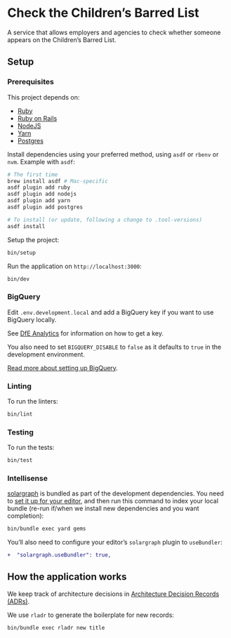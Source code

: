# Check the Children’s Barred List

A service that allows employers and agencies to check whether someone appears on
the Children’s Barred List.

## Setup

### Prerequisites

This project depends on:

- [Ruby](https://www.ruby-lang.org/)
- [Ruby on Rails](https://rubyonrails.org/)
- [NodeJS](https://nodejs.org/)
- [Yarn](https://yarnpkg.com/)
- [Postgres](https://www.postgresql.org/)

Install dependencies using your preferred method, using `asdf` or `rbenv` or
`nvm`. Example with `asdf`:

```bash
# The first time
brew install asdf # Mac-specific
asdf plugin add ruby
asdf plugin add nodejs
asdf plugin add yarn
asdf plugin add postgres

# To install (or update, following a change to .tool-versions)
asdf install
```

Setup the project:

```bash
bin/setup
```

Run the application on `http://localhost:3000`:

```bash
bin/dev
```

### BigQuery

Edit `.env.development.local` and add a BigQuery key if you want to use BigQuery locally.

See [DfE Analytics](https://github.com/DFE-Digital/dfe-analytics#2-get-an-api-json-key-key) for information on how to get a key.

You also need to set `BIGQUERY_DISABLE` to `false` as it defaults to `true` in the development environment.

[Read more about setting up BigQuery](https://github.com/DFE-Digital/dfe-analytics/blob/main/docs/google_cloud_bigquery_setup.md).

### Linting

To run the linters:

```bash
bin/lint
```

### Testing

To run the tests:

```bash
bin/test
```

### Intellisense

[solargraph](https://github.com/castwide/solargraph) is bundled as part of the
development dependencies. You need to [set it up for your
editor](https://github.com/castwide/solargraph#using-solargraph), and then run
this command to index your local bundle (re-run if/when we install new
dependencies and you want completion):

```sh
bin/bundle exec yard gems
```

You’ll also need to configure your editor’s `solargraph` plugin to
`useBundler`:

```diff
+  "solargraph.useBundler": true,
```

## How the application works

We keep track of architecture decisions in [Architecture Decision Records
(ADRs)](/adr/).

We use `rladr` to generate the boilerplate for new records:

```bash
bin/bundle exec rladr new title
```
